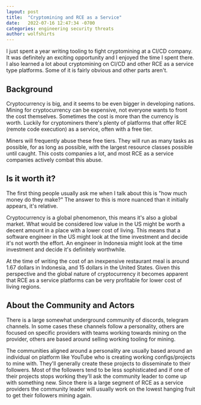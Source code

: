 ```yaml
---
layout: post
title:  "Cryptomining and RCE as a Service"
date:   2022-07-16 12:47:34 -0700
categories: engineering security threats
author: wolfshirts
---
```

I just spent a year writing tooling to fight cryptomining at a CI/CD company. It was definitely an exciting opportunity and I enjoyed the time I spent there. I also learned a lot about cryptomining on CI/CD and other RCE as a service type platforms. Some
of it is fairly obvious and other parts aren't.

## Background
Cryptocurrency is big, and it seems to be even bigger in developing nations. Mining for cryptocurrency can be expensive,
not everyone wants to front the cost themselves. Sometimes the cost is more than the currency is worth. Luckily for
cryptominers there's plenty of platforms that offer RCE (remote code execution) as a service, often with a free tier.

Miners will frequently abuse these free tiers. They will run as many tasks as possible, for as long as possible, with the
largest resource classes possible until caught. This costs companies a lot, and most RCE as a service companies actively combat
this abuse.

## Is it worth it?
The first thing people usually ask me when I talk about this is "how much money do they make?" The answer to this is more nuanced than it initially appears, it's relative. 

Cryptocurrency is a global phenomenon, this means it's also a global market. What would be considered low value in the US might be worth a decent amount in a place with a lower cost of living. This means that a software engineer in the US might look at the time investment and decide it's not worth the effort. An engineer in Indonesia might look at the time investment and decide it's definitely worthwhile.

At the time of writing the cost of an inexpensive restaurant meal is around 1.67 dollars in Indonesia, and 15 dollars in the United States. Given this perspective and the global nature of cryptocurrency it becomes apparent that RCE as a service platforms can be very profitable for lower cost of living regions.

## About the Community and Actors
There is a large somewhat underground community of discords, telegram channels. In some cases these channels follow a personality, others are focused on specific providers with teams working towards mining on the provider, others are based around selling working tooling for mining.

The communities aligned around a personality are usually based around an individual on platform like YouTube who is creating working configs/projects to mine with. They'll generally create these projects to disseminate to their followers. Most of the followers tend to be less sophisticated and if one of their projects stops working they'll ask the community leader to come up with something new. Since there is a large segment of RCE as a service providers the community leader will usually work on the lowest hanging fruit to get their followers mining again.